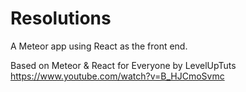 # Resolutions

A Meteor app using React as the front end.

Based on Meteor & React for Everyone by LevelUpTuts
https://www.youtube.com/watch?v=B_HJCmoSvmc
